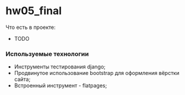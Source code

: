 # hw05_final

Что есть в проекте:
* TODO

### Используемые технологии
* Инструменты тестирования django;
* Продвинутое использование bootstrap для оформления вёрстки сайта;
* Встроенный инструмент - flatpages;
